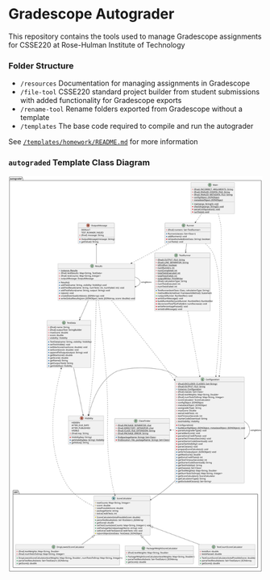 # Gradescope Autograder

This repository contains the tools used to manage Gradescope assignments for CSSE220 at Rose-Hulman Institute of Technology

### Folder Structure

- `/resources` Documentation for managing assignments in Gradescope
- `/file-tool` CSSE220 standard project builder from student submissions with added functionality for Gradescope exports
- `/rename-tool` Rename folders exported from Gradescope without a template
- `/templates` The base code required to compile and run the autograder

See [`/templates/homework/README.md`](https://github.com/cm090/gradescope-autograder/tree/main/templates/homework#readme) for more information

### `autograded` Template Class Diagram

![Class diagram](resources/class-diagram.svg)
